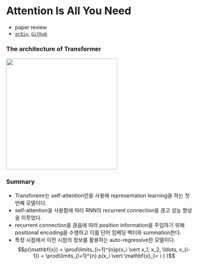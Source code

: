 # Attention Is All You Need
- paper review
- [`arXiv`](https://arxiv.org/abs/1706.03762), [`Github`](https://github.com/tensorflow/tensor2tensor)

### The architecture of Transformer
<img src = "https://github.com/AITE-R/paper-review/assets/91061904/2917e6bb-abed-4850-901a-2e1e15619026" width=300>

### Summary
- Transforemr는 self-attention만을 사용해 representation learning을 하는 첫 번째 모델이다.
- self-attention을 사용함에 따라 RNN의 recurrent connection을 끊고 성능 향상을 이루었다.
- recurrent connection을 끊음에 따라 position information을 주입하기 위해 positional encoding을 수행하고 이를 단어 임베딩 벡터와 summation한다.
- 특정 시점에서 이전 시점의 정보를 활용하는 auto-regressive한 모델이다.
$$p(\mathbf{x}) = \prod\limits_{i=1}^{n}p(x_i \vert x_1, x_2, \ldots, x_{i-1}) =
\prod\limits_{i=1}^{n} p(x_i \vert \mathbf{x}_{< i } )$$

